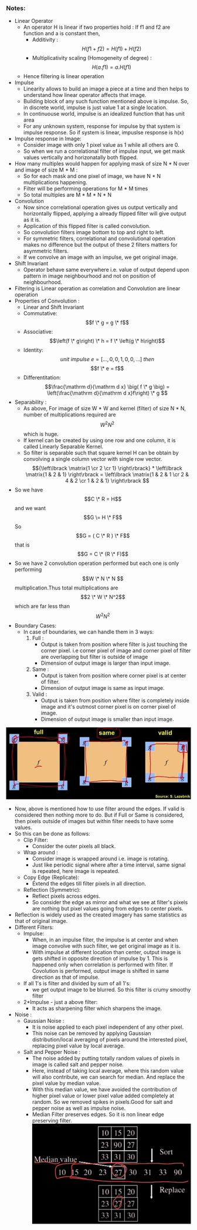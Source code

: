 ### Notes:
- Linear Operator
	- An operator H is linear if two properties hold : If f1 and f2 are function and a is constant then,
		- Additivity :     
		    $$H\left(f1+f2\right) = H\left(f1\right) + H\left(f2\right) $$
		- Multiplicativity scaling (Homogeneity of degree) :       
            $$H\left(a.f1\right) = a.H\left(f1\right) $$
	- Hence filtering is linear operation
- Impulse 
	- Linearity allows to build an image a piece at a time and then helps to understand how linear operator affects that image.
	- Building block of any such function mentioned above is impulse. So, in discrete world, impulse is just value 1 at a single location.
	- In continuouse world, impulse is an idealized function that has unit area 
	- For any unknown system, response for impulse by that system is impulse response. So if system is linear, impuslse response is h(x)
- Impulse response in Image:
	- Consider image with only 1 pixel value as 1 while all others are 0.
	- So when we run a correlational filter of impulse input, we get mask values vertically and horizonatally both flipped.
- How many multiples would happen for applying mask of size N \* N over and image of size M \* M :
	- So for each mask and one pixel of image, we have N \* N multiplications happening.
	- Filter will be performing operations for M \* M times
	- So total multiples are M \* M \* N \* N
- Convolution 
	- Now since correlational operation gives us output vertically and horizontally flipped, applying a already flipped filter will give output as it is.
	- Application of this flipped filter is called convolution.
	- So convolution filters image bottom to top and right to left.
	- For symmetric filters, correlational and convolutional operation makes no difference but the output of these 2 filters matters for asymmetric filters.
	- If we convolve an image with an impulse, we get original image.
- Shift Invariant
	- Operator behave same everywhere i.e. value of output depend upon pattern in image neighbourhood and not on position of neighbourhood.
- Filtering is Linear operation as correlation and Convolution are linear operation
- Properties of Convolution :
	- Linear and Shift Invariant
	- Commutative:
	 	$$f \* g = g \* f$$
	- Associative:
	 	$$\left(f \* g\right) \* h = f \* \left(g \* h\right)$$ 
	- Identity:
	 	$$unit\   impulse\    e = \left[...,0,0,1,0,0,...\right]\ then$$
	 		$$f \* e = f$$
	- Differentitation:
	 	$$\frac{\mathrm d}{\mathrm d x} \big( f \* g \big) = \left(\frac{\mathrm d}{\mathrm d x}f\right) \* g $$
-  Separability : 
  	- As above, For image of size W \* W and kernel (filter) of size N \* N, number of multiplications required are $$W^2N^2$$ which is huge.
  	- If kernel can be created by using one row and one column, it is called Linearly Separable Kernel.
  	- So filter is separable such that square kernel H can be obtain by convolving a single column vector with single row vector.
  		$${\left\lbrack \matrix{1 \cr 2 \cr 1} \right\rbrack} * \left\lbrack \matrix{1 & 2 & 1} \right\rbrack = \left\lbrack \matrix{1 & 2 & 1 \cr 2 & 4 & 2 \cr 1 & 2 & 1} \right\rbrack $$
- So we have $$C \* R = H$$ and we want $$G \= H \* F$$ So $$G = ( C \* R ) \* F$$ that is $$G = C \* (R \* F)$$ 
- So we have 2 convolution operation performed but each one is only performing $$W \* N \* N $$ multiplication.Thus total multiplications are $$2 \* W \* N^2$$ which are far less than $$W^2N^2$$
- Boundary Cases:
	- In case of boundaries, we can handle them in 3 ways:
		1. Full : 
			- Output is taken from position where filter is just touching the corner pixel. i.e corner pixel of image and corner pixel of filter are overlapping but filter is outside of image
			- Dimension of output image is larger than input image.
		2. Same :
			- Output is taken from position where corner pixel is at center of filter.
			- Dimension of output image is same as input image.
		3. Valid :
			- Output is taken from position where filter is completely inside image and it's outmost corner pixel is on corner pixel of image.
			- Dimension of output image is smaller than input image.    
			
![Boundary_Case](Boundary_Case.jpg)
- Now, above is mentioned how to use filter around the edges. If valid is considered then nothing more to do. But if Full or Same is considered, then pixels outside of images but within filter needs to have some values.
- So this can be done as follows:
 	- Clip Filter: 
 		- Consider the outer pixels all black.
 	- Wrap around : 
 		- Consider image is wrapped around i.e. image is rotating.
 		- Just like periodic signal where after a time interval, same signal is repeated, here image is repeated.
 	- Copy Edge (Replicate):
 		- Extend the edges till filter pixels in all direction.
 	- Reflection (Symmetric):
 		- Reflect pixels across edges. 
 		- So consider the edge as mirror and what we see at filter's pixels are nothing but pixel values going from edges to center pixels.
- Reflection is widely used as the created imagery has same statistics as that of original image.
- Different Filters:
	- Impulse:
		-	When, in an impulse filter,  the impulse is at center and when image convolve with such filter, we get original image as it is.
		- 	With impulse at different location than center, output image is gets shifted in opposite direction of impulse by 1. This is happened only when correlation is performed with filter. If Covolution is performed, output image is shifted in same direction as that of impulse.
	- If all 1's is filter and divided by sum of all 1's:
		- we get output image to be blurred. So this filter is crumy smoothy filter
	- 2*Impulse - just a above filter:
		- It acts as sharpening filter which sharpens the image.
- Noise :
	- Gaussian Noise :
		- It is noise applied to each pixel independent of any other pixel.
		- This noise can be removed by applying Gaussian distribution/local averaging of pixels around the interested pixel, replacing pixel value by local average.
	- Salt and Pepper Noise :
		- The noise added by putting totally random values of pixels in image is called salt and pepper noise.
		- Here, instead of taking local average, where this random value will also contribute, we can search for median. And replace the pixel value by median value.
		- With this median value, we have avoided the contribution of higher pixel value or lower pixel value added completely at random. So we removed spikes in pixels.Good for salt and pepper noise as well as impulse noise.
		- Median Filter preserves edges. So it is non linear edge preserving filter.
![Median_Filter](Median_Filter.jpg)
		

